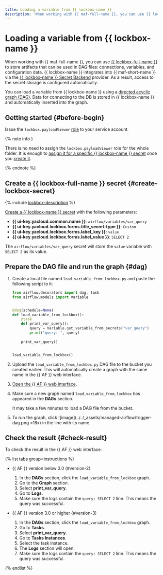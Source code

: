 ```yaml
---
title: Loading a variable from {{ lockbox-name }}
description: 'When working with {{ maf-full-name }}, you can use {{ lockbox-full-name }} to store artifacts that can be used in DAG files: connections, variables, and configuration data. You can load a variable from {{ lockbox-name }} using a directed acyclic graph (DAG).'
---
```


# Loading a variable from {{ lockbox-name }}

When working with {{ maf-full-name }}, you can use [{{ lockbox-full-name }}](../../lockbox/index.yaml) to store artifacts that can be used in DAG files: connections, variables, and configuration data. {{ lockbox-name }} integrates into {{ maf-short-name }} via the [{{ lockbox-name }} Secret Backend](https://airflow.apache.org/docs/apache-airflow-providers-yandex/stable/secrets-backends/yandex-cloud-lockbox-secret-backend.html) provider. As a result, access to the secret storage is configured automatically.

You can load a variable from {{ lockbox-name }} using a [directed acyclic graph (DAG)](../concepts/index.md#about-the-service). Data for connecting to the DB is stored in {{ lockbox-name }} and automatically inserted into the graph.

## Getting started {#before-begin}

Issue the `lockbox.payloadViewer` [role](../../lockbox/security/index.md#lockbox-payloadViewer) to your service account.

{% note info }

There is no need to assign the `lockbox.payloadViewer` role for the whole folder. It is enough to [assign it for a specific {{ lockbox-name }} secret](../../lockbox/operations/secret-access.md) once you [create it](#create-lockbox-secret).

{% endnote %}

## Create a {{ lockbox-full-name }} secret {#create-lockbox-secret}

{% include [lockbox-description](../../_includes/mdb/maf/lockbox-description.md) %}

[Create a {{ lockbox-name }} secret](../../lockbox/operations/secret-create.md) with the following parameters:
* **{{ ui-key.yacloud.common.name }}**: `airflow/variables/var_query`
* **{{ ui-key.yacloud.lockbox.forms.title_secret-type }}**: `Custom`
* **{{ ui-key.yacloud.lockbox.forms.label_key }}**: `value`
* **{{ ui-key.yacloud.lockbox.forms.label_value }}**: `SELECT 2`

The `airflow/variables/var_query` secret will store the `value` variable with `SELECT 2` as its value.

## Prepare the DAG file and run the graph {#dag}

1. Create a local file named `load_variable_from_lockbox.py` and paste the following script to it:

   ```python
   from airflow.decorators import dag, task
   from airflow.models import Variable


   @dag(schedule=None)
   def load_variable_from_lockbox():
       @task
       def print_var_query():
           query = Variable.get_variable_from_secrets("var_query")
           print("query: ", query)
      
       print_var_query()


   load_variable_from_lockbox()
   ```

1. Upload the `load_variable_from_lockbox.py` DAG file to the bucket you created earlier. This will automatically create a graph with the same name in the {{ AF }} web interface.
1. [Open the {{ AF }} web interface](af-interfaces.md#web-gui).
1. Make sure a new graph named `load_variable_from_lockbox` has appeared in the **DAGs** section.

   It may take a few minutes to load a DAG file from the bucket.

1. To run the graph, click ![image](../../_assets/managed-airflow/trigger-dag.png =18x) in the line with its name.

## Check the result {#check-result}

To check the result in the {{ AF }} web interface:

{% list tabs group=instructions %}
   
- {{ AF }} version below 3.0 {#version-2}

  1. In the **DAGs** section, click the `load_variable_from_lockbox` graph.
  1. Go to the **Graph** section.
  1. Select **print_var_query**.
  1. Go to **Logs**.
  1. Make sure the logs contain the `query: SELECT 2` line. This means the query was successful.

- {{ AF }} version 3.0 or higher {#version-3}

  1. In the **DAGs** section, click the `load_variable_from_lockbox` graph.
  1. Go to **Tasks**.
  1. Select **print_var_query**.
  1. Go to **Tasks Instances**.
  1. Select the task instance.
  1. The **Logs** section will open.
  1. Make sure the logs contain the `query: SELECT 2` line. This means the query was successful.

{% endlist %}


